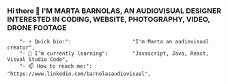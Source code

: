 ### Hi there 👋 I'M MARTA BARNOLAS, AN AUDIOVISUAL DESIGNER INTERESTED IN CODING, WEBSITE, PHOTOGRAPHY, VIDEO, DRONE FOOTAGE


		"- ⚡ Quick bio:":                    "I'm Marta an audiovisual creator",
		"- 🌱 I’m currently learning":        "Javascript, Java, React, Visual Studio Code",
		"- 📫 How to reach me:":              "https://www.linkedin.com/barnolasaudiovisual",

